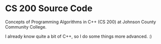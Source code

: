 CS 200 Source Code
==========

Concepts of Programming Algorithms in C++ (CS 200) at Johnson County Community College.

I already know quite a bit of C++, so I do some things more advanced. :)
